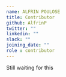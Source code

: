 ```yaml
---
name: ALFRIN POULOSE
title: Contributor
github: AlfrinP
twitter: ""
linkedin: ""
slack: ""
joining_date: ""
role : contributor
---
```


Still waiting for this
